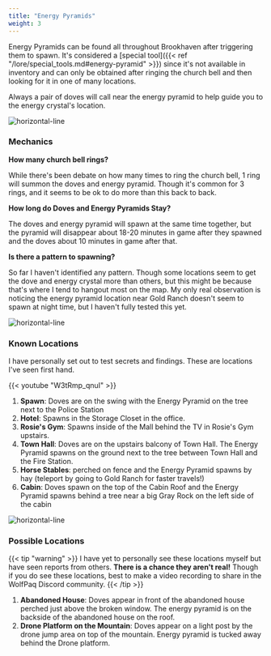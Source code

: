 ```yaml
---
title: "Energy Pyramids"
weight: 3
---
```


Energy Pyramids can be found all throughout Brookhaven after triggering them to spawn. 
It's considered a [special tool]({{< ref "/lore/special_tools.md#energy-pyramid" >}}) since it's not available in inventory and can only be obtained after ringing the church bell and then looking for it in one of many locations.

Always a pair of doves will call near the energy pyramid to help guide you to the energy crystal's location. 

![horizontal-line](/images/green-line.png)

### Mechanics

**How many church bell rings?**

While there's been debate on how many times to ring the church bell, 1 ring will summon the doves and energy pyramid. Though it's common for 3 rings, and it seems to be ok to do more than this back to back.


**How long do Doves and Energy Pyramids Stay?**

The doves and energy pyramid will spawn at the same time together, but the pyramid will disappear about 18-20 minutes in game after they spawned and the doves about 10 minutes in game after that.


**Is there a pattern to spawning?**

So far I haven't identified any pattern. Though some locations seem to get the dove and energy crystal more than others, but this might be because that's where I tend to hangout most on the map. My only real observation is noticing the energy pyramid location near Gold Ranch doesn't seem to spawn at night time, but I haven't fully tested this yet.



![horizontal-line](/images/green-line.png)

### Known Locations

I have personally set out to test secrets and findings. These are locations I've seen first hand.

{{< youtube "W3tRmp_qnuI" >}}

1. **Spawn**: Doves are on the swing with the Energy Pyramid on the tree next to the Police Station 
2. **Hotel**: Spawns in the Storage Closet in the office. 
3. **Rosie's Gym**: Spawns inside of the Mall behind the TV in Rosie's Gym upstairs.
4. **Town Hall**: Doves are on the upstairs balcony of Town Hall. The Energy Pyramid spawns on the ground next to the tree between Town Hall and the Fire Station.
5. **Horse Stables**: perched on fence and the Energy Pyramid spawns by hay (teleport by going to Gold Ranch for faster travels!) 
6. **Cabin**: Doves spawn on the top of the Cabin Roof and the Energy Pyramid spawns behind a tree near a big Gray Rock on the left side of the cabin 


![horizontal-line](/images/green-line.png)

### Possible Locations

{{< tip "warning" >}}
I have yet to personally see these locations myself but have seen reports from others. **There is a chance they aren't real!** Though if you do see these locations, best to make a video recording to share in the WolfPaq Discord community.
{{< /tip >}}
1. **Abandoned House**: Doves appear in front of the abandoned house perched just above the broken window. The energy pyramid is on the backside of the abandoned house on the roof. 
2. **Drone Platform on the Mountain**: Doves appear on a light post by the drone jump area on top of the mountain. Energy pyramid is tucked away behind the Drone platform. 
